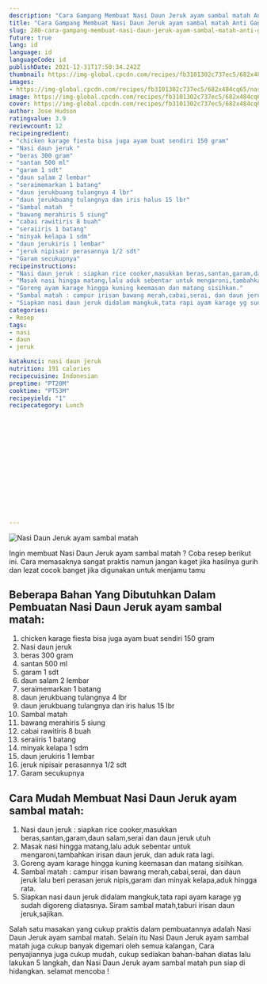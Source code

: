```yaml
---
description: "Cara Gampang Membuat Nasi Daun Jeruk ayam sambal matah Anti Gagal"
title: "Cara Gampang Membuat Nasi Daun Jeruk ayam sambal matah Anti Gagal"
slug: 280-cara-gampang-membuat-nasi-daun-jeruk-ayam-sambal-matah-anti-gagal
future: true
lang: id
language: id
languageCode: id
publishDate: 2021-12-31T17:50:34.242Z 
thumbnail: https://img-global.cpcdn.com/recipes/fb3101302c737ec5/682x484cq65/nasi-daun-jeruk-ayam-sambal-matah-foto-resep-utama.webp
images:
- https://img-global.cpcdn.com/recipes/fb3101302c737ec5/682x484cq65/nasi-daun-jeruk-ayam-sambal-matah-foto-resep-utama.webp
image: https://img-global.cpcdn.com/recipes/fb3101302c737ec5/682x484cq65/nasi-daun-jeruk-ayam-sambal-matah-foto-resep-utama.webp
cover: https://img-global.cpcdn.com/recipes/fb3101302c737ec5/682x484cq65/nasi-daun-jeruk-ayam-sambal-matah-foto-resep-utama.webp
author: Jose Hudson
ratingvalue: 3.9
reviewcount: 12
recipeingredient:
- "chicken karage fiesta bisa juga ayam buat sendiri 150 gram"
- "Nasi daun jeruk "
- "beras 300 gram"
- "santan 500 ml"
- "garam 1 sdt"
- "daun salam 2 lembar"
- "seraimemarkan 1 batang"
- "daun jerukbuang tulangnya 4 lbr"
- "daun jerukbuang tulangnya dan iris halus 15 lbr"
- "Sambal matah  "
- "bawang merahiris 5 siung"
- "cabai rawitiris 8 buah"
- "seraiiris 1 batang"
- "minyak kelapa 1 sdm"
- "daun jerukiris 1 lembar"
- "jeruk nipisair perasannya 1/2 sdt"
- "Garam secukupnya"
recipeinstructions:
- "Nasi daun jeruk : siapkan rice cooker,masukkan beras,santan,garam,daun salam,serai dan daun jeruk utuh"
- "Masak nasi hingga matang,lalu aduk sebentar untuk mengaroni,tambahkan irisan daun jeruk, dan aduk rata lagi."
- "Goreng ayam karage hingga kuning keemasan dan matang sisihkan."
- "Sambal matah : campur irisan bawang merah,cabai,serai, dan daun jeruk lalu beri perasan jeruk nipis,garam dan minyak kelapa,aduk hingga rata."
- "Siapkan nasi daun jeruk didalam mangkuk,tata rapi ayam karage yg sudah digoreng diatasnya. Siram sambal matah,taburi irisan daun jeruk,sajikan."
categories:
- Resep
tags:
- nasi
- daun
- jeruk

katakunci: nasi daun jeruk 
nutrition: 191 calories
recipecuisine: Indonesian
preptime: "PT20M"
cooktime: "PT53M"
recipeyield: "1"
recipecategory: Lunch


     
    
    
    
    
    
    
    
    
    
    
      
    
---
```



![Nasi Daun Jeruk ayam sambal matah](https://img-global.cpcdn.com/recipes/fb3101302c737ec5/682x484cq65/nasi-daun-jeruk-ayam-sambal-matah-foto-resep-utama.webp)

Ingin membuat Nasi Daun Jeruk ayam sambal matah ? Coba resep berikut ini. Cara memasaknya sangat praktis namun jangan kaget jika hasilnya gurih dan lezat cocok banget jika digunakan untuk menjamu tamu

<!--inarticleads1-->

## Beberapa Bahan Yang Dibutuhkan Dalam Pembuatan Nasi Daun Jeruk ayam sambal matah:

1. chicken karage fiesta bisa juga ayam buat sendiri 150 gram
1. Nasi daun jeruk 
1. beras 300 gram
1. santan 500 ml
1. garam 1 sdt
1. daun salam 2 lembar
1. seraimemarkan 1 batang
1. daun jerukbuang tulangnya 4 lbr
1. daun jerukbuang tulangnya dan iris halus 15 lbr
1. Sambal matah  
1. bawang merahiris 5 siung
1. cabai rawitiris 8 buah
1. seraiiris 1 batang
1. minyak kelapa 1 sdm
1. daun jerukiris 1 lembar
1. jeruk nipisair perasannya 1/2 sdt
1. Garam secukupnya



<!--inarticleads2-->

## Cara Mudah Membuat Nasi Daun Jeruk ayam sambal matah:

1. Nasi daun jeruk : siapkan rice cooker,masukkan beras,santan,garam,daun salam,serai dan daun jeruk utuh
1. Masak nasi hingga matang,lalu aduk sebentar untuk mengaroni,tambahkan irisan daun jeruk, dan aduk rata lagi.
1. Goreng ayam karage hingga kuning keemasan dan matang sisihkan.
1. Sambal matah : campur irisan bawang merah,cabai,serai, dan daun jeruk lalu beri perasan jeruk nipis,garam dan minyak kelapa,aduk hingga rata.
1. Siapkan nasi daun jeruk didalam mangkuk,tata rapi ayam karage yg sudah digoreng diatasnya. Siram sambal matah,taburi irisan daun jeruk,sajikan.




Salah satu masakan yang cukup praktis dalam pembuatannya adalah  Nasi Daun Jeruk ayam sambal matah. Selain itu  Nasi Daun Jeruk ayam sambal matah  juga cukup banyak digemari oleh semua kalangan, Cara penyajiannya juga cukup mudah, cukup sediakan bahan-bahan diatas lalu lakukan 5 langkah, dan  Nasi Daun Jeruk ayam sambal matah  pun siap di hidangkan. selamat mencoba !
